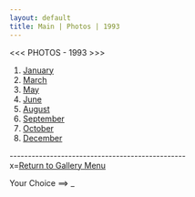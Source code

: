 ```yaml
---
layout: default
title: Main | Photos | 1993
---
```


<script>
document.addEventListener('keydown', function(e) {
  let loc;
  switch (event.key) {
    case '1': loc = '93-01'; break;
    case '2': loc = '93-03'; break;
    case '3': loc = '93-05'; break;
    case '4': loc = '93-06'; break;
    case '5': loc = '93-08'; break;
    case '6': loc = '93-09'; break;
    case '7': loc = '93-10'; break;
    case '8': loc = '93-12'; break;
    case 'x': loc = '/gallery'; break;
    default: loc = null; break;
  }
  if (loc) {
    window.location.href = loc;
  }
});
</script>

<<< PHOTOS - 1993 >>>

1. [January](93-01)
2. [March](93-03)
3. [May](93-05)
4. [June](93-06)
5. [August](93-08)
6. [September](93-09)
7. [October](93-10)
8. [December](93-12)

------------------------------------------------<br />
x=[Return to Gallery Menu](/gallery)

Your Choice ==> _

